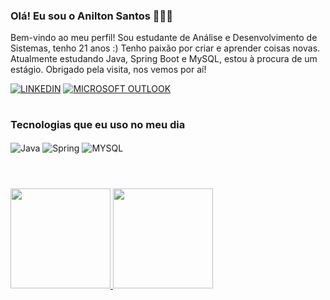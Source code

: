### Olá! Eu sou o Anilton Santos 🙋🏾‍♂️
Bem-vindo ao meu perfil! Sou estudante de Análise e Desenvolvimento de Sistemas, tenho 21 anos :) Tenho paixão por criar e aprender coisas novas. Atualmente estudando Java, Spring Boot e MySQL, estou à procura de um estágio. Obrigado pela visita, nos vemos por aí!

[![LINKEDIN](https://img.shields.io/badge/LinkedIn-0077B5?style=for-the-badge&logo=linkedin&logoColor=white)](https://www.linkedin.com/in/anilton-santos-ab5a77228/)
[![MICROSOFT OUTLOOK](https://img.shields.io/badge/Microsoft_Outlook-0078D4?style=for-the-badge&logo=microsoft-outlook&logoColor=white)](mailto:aniltonsantos21@outlook.com)

#

### Tecnologias que eu uso no meu dia

<div style="display:  inline_block">
<img align="center" alt="Java" src="https://img.shields.io/badge/Java-ED8B00?style=for-the-badge&logo=openjdk&logoColor=white"/>
<img align="center" alt="Spring" src="https://img.shields.io/badge/Spring-6DB33F?style=for-the-badge&logo=spring&logoColor=white"/>
<img align="center" alt="MYSQL" src="https://img.shields.io/badge/MySQL-005C84?style=for-the-badge&logo=mysql&logoColor=white"/>
</div><br/>

#

<div aling="center">
  <a href="https://github.com/AniltonSantos2304">
  <img height="160em" src="https://github-readme-stats.vercel.app/api?username=AniltonSantos2304&show_icons=true&theme=dark"/>
  <img height="160em" src="https://github-readme-stats.vercel.app/api/top-langs/?username=AniltonSantos2304&layout=compact&langs_count=16&theme=dark"/>

</div>


